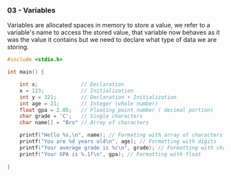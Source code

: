 ### 03 - Variables

Variables are allocated spaces in memory to store a value, we refer to a variable's name to access the stored value, that variable now behaves as it was the value it contains but we need to declare what type of data we are storing.

```c
#include <stdio.h>

int main() {

	int x; 				// Declaration
 	x = 123;			// Initialization
  	int y = 321; 		// Declaration + Initialization
   	int age = 21; 		// Integer (whole number)
    float gpa = 2.05; 	// Floating point number ( decimal portion)
    char grade = 'C'; 	// Single characters
    char name[] = "Bro" // Array of characters

    printf("Hello %s,\n", name); // Formating with array of characters (strings)
    printf("You are %d years old\n", age); // Formatting with digits
    printf("Your average grade is %c\n", grade); // Formatting with char
    printf("Your GPA is %.1f\n", gpa); // Formatting with float
   
}
```